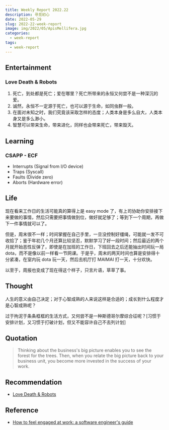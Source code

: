 ```yaml
---
title: Weekly Report 2022.22
description: 寻觅初心
date: 2022-05-29
slug: 2022-22-week-report
image: img/2022/05/ApisMellifera.jpg
categories:
  - week-report
tags:
  - week-report
---
```


## Entertainment

### Love Death & Robots

1. 死亡，到处都是死亡；爱在哪里？死亡所带来的永恒又何尝不是一种深沉的爱。
2. 诚然，永恒不一定源于死亡，也可以源于生命，如同虫群一般。
3. 在面对未知之时，我们究竟该采取怎样的态度；人类本身是多么自大，人类本身又是多么渺小。
4. 智慧可以带来生命，带来进化，同样也会带来死亡，带来毁灭。

## Learning

### CSAPP - ECF

- Interrupts (Signal from I/O device)
- Traps (Syscall)
- Faults (Divide zero)
- Aborts (Hardware error)

## Life

现在看来工作日的生活可能真的算得上是 easy mode 了，有上司协助你安排接下来要做的事情，然后只需要把事情做到位，做好就足够了；等到下一个周期，再做下一件事情就可以了。

但是，周末很不一样；时间掌握在自己手里，一旦没控制好缰绳，可能就一发不可收拾了；鉴于年初几个月还算比较坚忍，默默学习了好一段时间；然后最近的两个月就开始恶性反弹了，即使是在加班的工作日，下班回去之后还能抽出时间玩一局 dota，而不是像以前一样看一节网课。于是乎，周末的两天时间也算是安排得十分紧凑，在室内玩 dota 玩一天，然后去机厅打 MAIMAI 打一天，十分欢快。

以至于，周报也变成了现在得这个样子，只言片语，草草了事。

## Thought

人生的意义由自己决定；对于心智成熟的人来说这样是合适的；成长到什么程度才是心智成熟呢？

过于拘泥于条条框框的生活方式，又何尝不是一种斯德哥尔摩综合征呢？[习惯于安排计划，又习惯于打破计划，但又不能容许自己不去列计划]

## Quotation

> Thinking about the business's big picture enables you to see the forest for the trees. Then, when you relate the big picture back to your business unit, you become more invested in the success of your work.

## Recommendation

- [Love Death & Robots](https://www.libvio.me/detail/100796.html)

## Reference

- [How to feel engaged at work: a software engineer's guide](https://jasont.co/ennui/)
